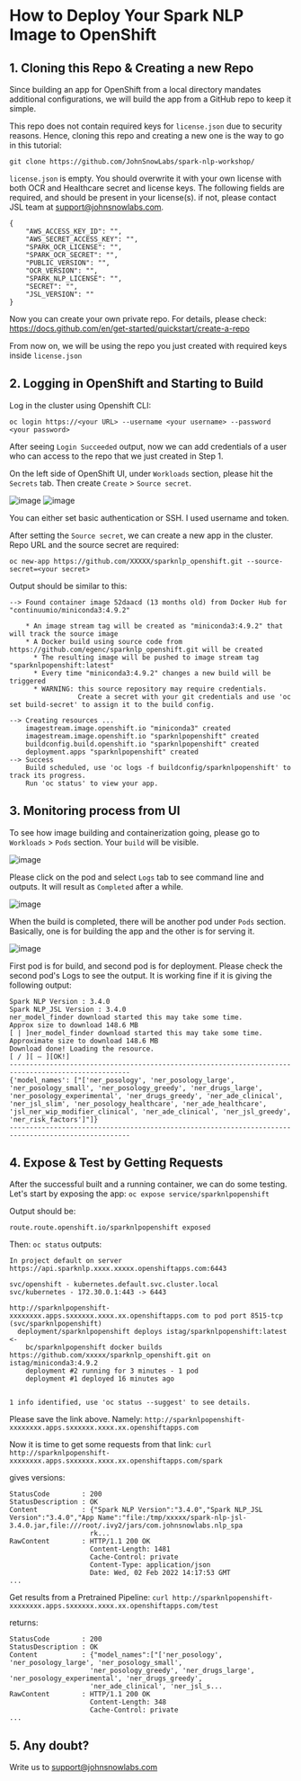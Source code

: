 # How to Deploy Your Spark NLP Image to OpenShift

## 1. Cloning this Repo & Creating a new Repo

Since building an app for OpenShift from a local directory mandates additional configurations, we will build the app from a GitHub repo to keep it simple. 

This repo does not contain required keys for `license.json` due to security reasons. Hence, cloning this repo and creating a new one is the way to go in this tutorial:

`git clone https://github.com/JohnSnowLabs/spark-nlp-workshop/`

`license.json` is empty. You should overwrite it with your own license with both OCR and Healthcare secret and license keys. 
The following fields are required, and should be present in your license(s). if not, please contact JSL team at support@johnsnowlabs.com.
```
{
    "AWS_ACCESS_KEY_ID": "",
    "AWS_SECRET_ACCESS_KEY": "",
    "SPARK_OCR_LICENSE": "",
    "SPARK_OCR_SECRET": "",
    "PUBLIC_VERSION": "",
    "OCR_VERSION": "",
    "SPARK_NLP_LICENSE": "",
    "SECRET": "",
    "JSL_VERSION": ""
}
```

Now you can create your own private repo. For details, please check: https://docs.github.com/en/get-started/quickstart/create-a-repo

From now on, we will be using the repo you just created with required keys inside `license.json`

## 2. Logging in OpenShift and Starting to Build

Log in the cluster using Openshift CLI:

`oc login https://<your URL> --username <your username> --password <your password>`

After seeing `Login Succeeded` output, now we can add credentials of a user who can access to the repo that we just created in Step 1.

On the left side of OpenShift UI, under `Workloads` section, please hit the `Secrets` tab. Then create `Create` > `Source secret`. 

![image](https://user-images.githubusercontent.com/25952802/151937376-803fef43-8f8a-431c-9183-252ef8bc3b0e.png)
![image](https://user-images.githubusercontent.com/25952802/151937483-5a7a2cc9-2e98-49ef-9001-70457ae0c892.png)

You can either set basic authentication or SSH. I used username and token.

After setting the `Source secret`, we can create a new app in the cluster. Repo URL and the source secret are required:

`oc new-app https://github.com/XXXXX/sparknlp_openshift.git --source-secret=<your secret>`

Output should be similar to this:
```
--> Found container image 52daacd (13 months old) from Docker Hub for "continuumio/miniconda3:4.9.2"

    * An image stream tag will be created as "miniconda3:4.9.2" that will track the source image
    * A Docker build using source code from https://github.com/egenc/sparknlp_openshift.git will be created
      * The resulting image will be pushed to image stream tag "sparknlpopenshift:latest"
      * Every time "miniconda3:4.9.2" changes a new build will be triggered
      * WARNING: this source repository may require credentials.
                 Create a secret with your git credentials and use 'oc set build-secret' to assign it to the build config.

--> Creating resources ...
    imagestream.image.openshift.io "miniconda3" created
    imagestream.image.openshift.io "sparknlpopenshift" created
    buildconfig.build.openshift.io "sparknlpopenshift" created
    deployment.apps "sparknlpopenshift" created
--> Success
    Build scheduled, use 'oc logs -f buildconfig/sparknlpopenshift' to track its progress.
    Run 'oc status' to view your app.
```

## 3. Monitoring process from UI

To see how image building and containerization going, please go to `Workloads` > `Pods` section. Your `build` will be visible. 

![image](https://user-images.githubusercontent.com/25952802/151937787-5460800a-bee7-441a-96d0-4ec5d41847d2.png)

Please click on the pod and select `Logs` tab to see command line and outputs. It will result as `Completed` after a while.

![image](https://user-images.githubusercontent.com/25952802/151937914-b6f47f8f-89eb-4ece-9ab6-845c90440e13.png)

When the build is completed, there will be another pod under `Pods` section. Basically, one is for building the app and the other is for serving it.

![image](https://user-images.githubusercontent.com/25952802/152180243-0239d6ca-d05b-46f6-9783-139f4c478f6c.png)

First pod is for build, and second pod is for deployment. Please check the second pod's Logs to see the output. It is working fine if it is giving the following output: 

```
Spark NLP Version : 3.4.0
Spark NLP_JSL Version : 3.4.0
ner_model_finder download started this may take some time.
Approx size to download 148.6 MB
[ | ]ner_model_finder download started this may take some time.
Approximate size to download 148.6 MB
Download done! Loading the resource.
[ / ][ — ][OK!]
----------------------------------------------------------------------------------------------------
{'model_names': ["['ner_posology', 'ner_posology_large', 'ner_posology_small', 'ner_posology_greedy', 'ner_drugs_large',  'ner_posology_experimental', 'ner_drugs_greedy', 'ner_ade_clinical', 'ner_jsl_slim', 'ner_posology_healthcare', 'ner_ade_healthcare', 'jsl_ner_wip_modifier_clinical', 'ner_ade_clinical', 'ner_jsl_greedy', 'ner_risk_factors']"]}
----------------------------------------------------------------------------------------------------
```

## 4. Expose & Test by Getting Requests

After the successful built and a running container, we can do some testing. Let's start by exposing the app:
`oc expose service/sparknlpopenshift`

Output should be:
```
route.route.openshift.io/sparknlpopenshift exposed
```
Then:
`oc status`
outputs:
```
In project default on server https://api.sparknlp.xxxx.xxxxx.openshiftapps.com:6443

svc/openshift - kubernetes.default.svc.cluster.local
svc/kubernetes - 172.30.0.1:443 -> 6443

http://sparknlpopenshift-xxxxxxxx.apps.sxxxxxx.xxxx.xx.openshiftapps.com to pod port 8515-tcp (svc/sparknlpopenshift)
  deployment/sparknlpopenshift deploys istag/sparknlpopenshift:latest <-
    bc/sparknlpopenshift docker builds https://github.com/xxxxx/sparknlp_openshift.git on istag/miniconda3:4.9.2
    deployment #2 running for 3 minutes - 1 pod
    deployment #1 deployed 16 minutes ago


1 info identified, use 'oc status --suggest' to see details.
```
Please save the link above. Namely: `http://sparknlpopenshift-xxxxxxxx.apps.sxxxxxx.xxxx.xx.openshiftapps.com`

Now it is time to get some requests from that link:
`curl http://sparknlpopenshift-xxxxxxxx.apps.sxxxxxx.xxxx.xx.openshiftapps.com/spark`

gives versions:
```
StatusCode        : 200
StatusDescription : OK
Content           : {"Spark NLP Version":"3.4.0","Spark NLP_JSL Version":"3.4.0","App Name":"file:/tmp/xxxxx/spark-nlp-jsl-3.4.0.jar,file:///root/.ivy2/jars/com.johnsnowlabs.nlp_spa
                    rk...
RawContent        : HTTP/1.1 200 OK
                    Content-Length: 1481
                    Cache-Control: private
                    Content-Type: application/json
                    Date: Wed, 02 Feb 2022 14:17:53 GMT
...
```

Get results from a Pretrained Pipeline:
`curl http://sparknlpopenshift-xxxxxxxx.apps.sxxxxxx.xxxx.xx.openshiftapps.com/test`

returns:
```
StatusCode        : 200
StatusDescription : OK
Content           : {"model_names":["['ner_posology', 'ner_posology_large', 'ner_posology_small',
                    'ner_posology_greedy', 'ner_drugs_large',  'ner_posology_experimental', 'ner_drugs_greedy',
                    'ner_ade_clinical', 'ner_jsl_s...
RawContent        : HTTP/1.1 200 OK
                    Content-Length: 348
                    Cache-Control: private
...
```


## 5. Any doubt?
Write us to support@johnsnowlabs.com
